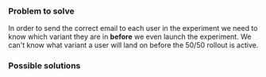 ### Problem to solve
In order to send the correct email to each user in the experiment we need to know which variant they are in **before** we even launch the experiment. We can't know what variant a user will land on before the 50/50 rollout is active.
### Possible solutions
